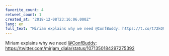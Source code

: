 ```yaml
---
favorite_count: 4
retweet_count: 1
created_at: "2018-12-08T23:16:06.000Z"
lang: en
full_text: "Miriam explains why we need @ConfBuddy: https://t.co/t72kQCgO8K"
---
```


Miriam explains why we need [@ConfBuddy](https://twitter.com/ConfBuddy):
<https://twitter.com/mirjam_diala/status/1071350184297275392>
